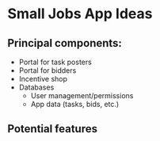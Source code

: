# Small Jobs App Ideas

## Principal components:
- Portal for task posters
- Portal for bidders
- Incentive shop
- Databases
   - User management/permissions
   - App data (tasks, bids, etc.)

## Potential features
